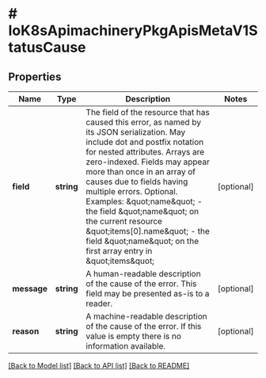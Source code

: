 # # IoK8sApimachineryPkgApisMetaV1StatusCause

## Properties

Name | Type | Description | Notes
------------ | ------------- | ------------- | -------------
**field** | **string** | The field of the resource that has caused this error, as named by its JSON serialization. May include dot and postfix notation for nested attributes. Arrays are zero-indexed.  Fields may appear more than once in an array of causes due to fields having multiple errors. Optional.  Examples:   \&quot;name\&quot; - the field \&quot;name\&quot; on the current resource   \&quot;items[0].name\&quot; - the field \&quot;name\&quot; on the first array entry in \&quot;items\&quot; | [optional]
**message** | **string** | A human-readable description of the cause of the error.  This field may be presented as-is to a reader. | [optional]
**reason** | **string** | A machine-readable description of the cause of the error. If this value is empty there is no information available. | [optional]

[[Back to Model list]](../../README.md#models) [[Back to API list]](../../README.md#endpoints) [[Back to README]](../../README.md)
